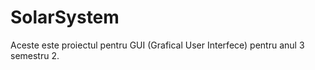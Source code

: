 # SolarSystem

Aceste este proiectul pentru GUI (Grafical User Interfece) pentru anul 3 semestru 2.

